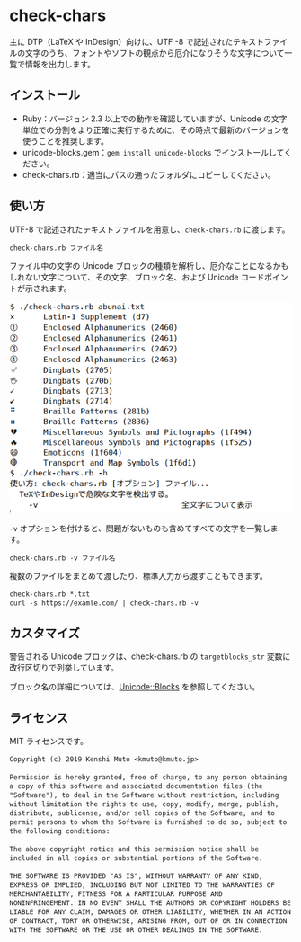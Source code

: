 # check-chars

主に DTP（LaTeX や InDesign）向けに、UTF -8 で記述されたテキストファイルの文字のうち、フォントやソフトの観点から厄介になりそうな文字について一覧で情報を出力します。

## インストール

- Ruby：バージョン 2.3 以上での動作を確認していますが、Unicode の文字単位での分割をより正確に実行するために、その時点で最新のバージョンを使うことを推奨します。
- unicode-blocks.gem：`gem install unicode-blocks` でインストールしてください。
- check-chars.rb：適当にパスの通ったフォルダにコピーしてください。

## 使い方

UTF-8 で記述されたテキストファイルを用意し、`check-chars.rb` に渡します。

```
check-chars.rb ファイル名
```

ファイル中の文字の Unicode ブロックの種類を解析し、厄介なことになるかもしれない文字について、その文字、ブロック名、および Unicode コードポイントが示されます。

![実行例](check-chars.png)

`-v` オプションを付けると、問題がないものも含めてすべての文字を一覧します。

```
check-chars.rb -v ファイル名
```

複数のファイルをまとめて渡したり、標準入力から渡すこともできます。

```
check-chars.rb *.txt
curl -s https://examle.com/ | check-chars.rb -v
```

## カスタマイズ
警告される Unicode ブロックは、check-chars.rb の `targetblocks_str` 変数に改行区切りで列挙しています。

ブロック名の詳細については、[Unicode::Blocks](https://github.com/janlelis/unicode-blocks) を参照してください。

## ライセンス
MIT ライセンスです。

```
Copyright (c) 2019 Kenshi Muto <kmuto@kmuto.jp>

Permission is hereby granted, free of charge, to any person obtaining
a copy of this software and associated documentation files (the
"Software"), to deal in the Software without restriction, including
without limitation the rights to use, copy, modify, merge, publish,
distribute, sublicense, and/or sell copies of the Software, and to
permit persons to whom the Software is furnished to do so, subject to
the following conditions:

The above copyright notice and this permission notice shall be
included in all copies or substantial portions of the Software.

THE SOFTWARE IS PROVIDED "AS IS", WITHOUT WARRANTY OF ANY KIND,
EXPRESS OR IMPLIED, INCLUDING BUT NOT LIMITED TO THE WARRANTIES OF
MERCHANTABILITY, FITNESS FOR A PARTICULAR PURPOSE AND
NONINFRINGEMENT. IN NO EVENT SHALL THE AUTHORS OR COPYRIGHT HOLDERS BE
LIABLE FOR ANY CLAIM, DAMAGES OR OTHER LIABILITY, WHETHER IN AN ACTION
OF CONTRACT, TORT OR OTHERWISE, ARISING FROM, OUT OF OR IN CONNECTION
WITH THE SOFTWARE OR THE USE OR OTHER DEALINGS IN THE SOFTWARE.
```
